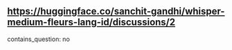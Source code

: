 ## https://huggingface.co/sanchit-gandhi/whisper-medium-fleurs-lang-id/discussions/2

contains_question: no